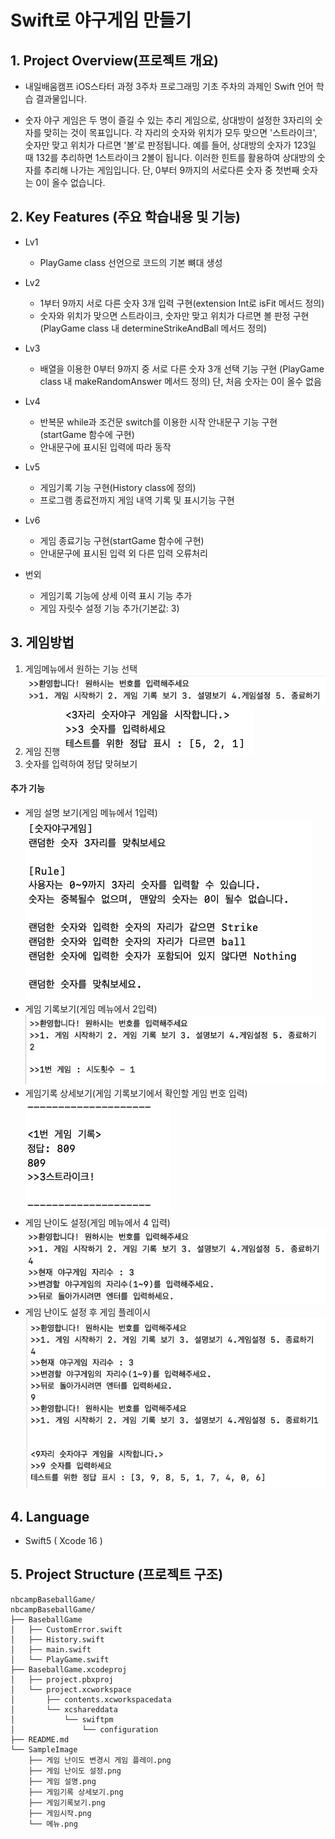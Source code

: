 
# Swift로 야구게임 만들기

## 1. Project Overview(프로젝트 개요)
- 내일배움캠프 iOS스타터 과정 3주차 프로그래밍 기초 주차의 과제인 Swift 언어 학습 결과물입니다.

- 숫자 야구 게임은 두 명이 즐길 수 있는 추리 게임으로, 상대방이 설정한 3자리의 숫자를 맞히는 것이 목표입니다.
각 자리의 숫자와 위치가 모두 맞으면 '스트라이크', 숫자만 맞고 위치가 다르면 '볼'로 판정됩니다.
예를 들어, 상대방의 숫자가 123일 때 132를 추리하면 1스트라이크 2볼이 됩니다.
이러한 힌트를 활용하여 상대방의 숫자를 추리해 나가는 게임입니다.
단, 0부터 9까지의 서로다른 숫자 중 첫번째 숫자는 0이 올수 없습니다.

## 2. Key Features (주요 학습내용 및 기능)
- Lv1
	- PlayGame class 선언으로 코드의 기본 뼈대 생성
- Lv2
	- 1부터 9까지 서로 다른 숫자 3개 입력 구현(extension Int로 isFit 메서드 정의)
    - 숫자와 위치가 맞으면 스트라이크, 숫자만 맞고 위치가 다르면 볼 판정 구현
      (PlayGame class 내 determineStrikeAndBall 메서드 정의)
- Lv3
	- 배열을 이용한 0부터 9까지 중 서로 다른 숫자 3개 선택 기능 구현
	 (PlayGame class 내 makeRandomAnswer 메서드 정의)
	  단, 처음 숫자는 0이 올수 없음
- Lv4
	- 반복문 while과 조건문 switch를 이용한 시작 안내문구 기능 구현
	(startGame 함수에 구현)
    - 안내문구에 표시된 입력에 따라 동작
- Lv5
	- 게임기록 기능 구현(History class에 정의)
   -  프로그램 종료전까지 게임 내역 기록 및 표시기능 구현
- Lv6
	- 게임 종료기능 구현(startGame 함수에 구현)
    - 안내문구에 표시된 입력 외 다른 입력 오류처리

- 번외
	- 게임기록 기능에 상세 이력 표시 기능 추가
    - 게임 자릿수 설정 기능 추가(기본값: 3)

## 3. 게임방법
1. 게임메뉴에서 원하는 기능 선택
![게임메뉴](https://github.com/LCH-1228/nbcampBaseballGame/blob/develop/SampleImage/메뉴.png?raw=true)
2. 게임 진행
![게임 화면](https://github.com/LCH-1228/nbcampBaseballGame/blob/develop/SampleImage/%EA%B2%8C%EC%9E%84%EC%8B%9C%EC%9E%91.png?raw=true)
3. 숫자를 입력하여 정답 맞혀보기
#### 추가 기능
- 게임 설명 보기(게임 메뉴에서 1입력)
![enter image description here](https://github.com/LCH-1228/nbcampBaseballGame/blob/develop/SampleImage/%EA%B2%8C%EC%9E%84%20%EC%84%A4%EB%AA%85.png?raw=true)
- 게임 기록보기(게임 메뉴에서 2입력)
![enter image description here](https://github.com/LCH-1228/nbcampBaseballGame/blob/develop/SampleImage/%EA%B2%8C%EC%9E%84%EA%B8%B0%EB%A1%9D%EB%B3%B4%EA%B8%B0.png?raw=true)
- 게임기록 상세보기(게임 기록보기에서 확인할 게임 번호 입력)
![enter image description here](https://github.com/LCH-1228/nbcampBaseballGame/blob/develop/SampleImage/%EA%B2%8C%EC%9E%84%EA%B8%B0%EB%A1%9D%20%EC%83%81%EC%84%B8%EB%B3%B4%EA%B8%B0.png?raw=true)
- 게임 난이도 설정(게임 메뉴에서 4 입력)
![enter image description here](https://github.com/LCH-1228/nbcampBaseballGame/blob/develop/SampleImage/%EA%B2%8C%EC%9E%84%20%EB%82%9C%EC%9D%B4%EB%8F%84%20%EC%84%A4%EC%A0%95.png?raw=true)
- 게임 난이도 설정 후 게임 플레이시
![enter image description here](https://github.com/LCH-1228/nbcampBaseballGame/blob/develop/SampleImage/%EA%B2%8C%EC%9E%84%20%EB%82%9C%EC%9D%B4%EB%8F%84%20%EB%B3%80%EA%B2%BD%EC%8B%9C%20%EA%B2%8C%EC%9E%84%20%ED%94%8C%EB%A0%88%EC%9D%B4.png?raw=true)

## 4. Language
- Swift5 ( Xcode 16 )

## 5. Project Structure (프로젝트 구조)
```plaintext
nbcampBaseballGame/
nbcampBaseballGame/
├── BaseballGame
│   ├── CustomError.swift
│   ├── History.swift
│   ├── main.swift
│   └── PlayGame.swift
├── BaseballGame.xcodeproj
│   ├── project.pbxproj
│   └── project.xcworkspace
│       ├── contents.xcworkspacedata
│       └── xcshareddata
│           └── swiftpm
│               └── configuration
├── README.md
└── SampleImage
    ├── 게임 난이도 변경시 게임 플레이.png
    ├── 게임 난이도 설정.png
    ├── 게임 설명.png
    ├── 게임기록 상세보기.png
    ├── 게임기록보기.png
    ├── 게임시작.png
    └── 메뉴.png
```